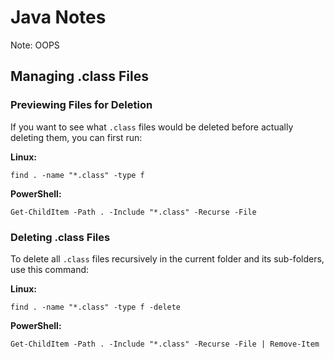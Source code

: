 # Java Notes

Note: OOPS

## Managing .class Files

### Previewing Files for Deletion

If you want to see what `.class` files would be deleted before actually deleting them, you can first run:

**Linux:**
```
find . -name "*.class" -type f
```

**PowerShell:**
```
Get-ChildItem -Path . -Include "*.class" -Recurse -File
```

### Deleting .class Files

To delete all `.class` files recursively in the current folder and its sub-folders, use this command:

**Linux:**
```
find . -name "*.class" -type f -delete
```

**PowerShell:**
```
Get-ChildItem -Path . -Include "*.class" -Recurse -File | Remove-Item
```
